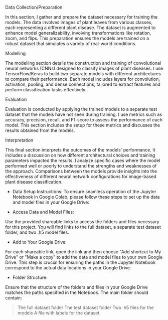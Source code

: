 Data Collection/Preparation

In this section, I gather and prepare the dataset necessary for training the models. The data involves images of plant leaves from various classes, each representing a different plant disease. The dataset is augmented to enhance model generalizability, involving transformations like rotation, zoom, and flips. This preparation ensures the models are trained on a robust dataset that simulates a variety of real-world conditions.

Modelling

The modelling section details the construction and training of convolutional neural networks (CNNs) designed to classify images of plant diseases. I use TensorFlow/Keras to build two separate models with different architectures to compare their performance. Each model includes layers for convolution, activation, pooling, and dense connections, tailored to extract features and perform classification tasks effectively.

Evaluation

Evaluation is conducted by applying the trained models to a separate test dataset that the models have not seen during training. I use metrics such as accuracy, precision, recall, and F1-score to assess the performance of each model. This section includes the setup for these metrics and discusses the results obtained from the models.

Interpretation

This final section interprets the outcomes of the models' performance. It includes a discussion on how different architectural choices and training parameters impacted the results. I analyze specific cases where the model performed well or poorly to understand the strengths and weaknesses of the approach. Comparisons between the models provide insights into the effectiveness of different neural network configurations for image-based plant disease classification.


- Data Setup Instructions:
To ensure seamless operation of the Jupyter Notebook in Google Colab, please follow these steps to set up the data and model files in your Google Drive:

- Access Data and Model Files:

Use the provided shareable links to access the folders and files necessary for this project. You will find links to the full dataset, a separate test dataset folder, and two .h5 model files.

- Add to Your Google Drive:

For each shareable link, open the link and then choose "Add shortcut to My Drive" or "Make a copy" to add the data and model files to your own Google Drive. This step is crucial for ensuring the paths in the Jupyter Notebook correspond to the actual data locations in your Google Drive.

- Folder Structure:

Ensure that the structure of the folders and files in your Google Drive matches the paths specified in the Notebook. The main folder should contain:
> The full dataset folder
> The test dataset folder
> Two .h5 files for the models
> A file with labels for the dataset


